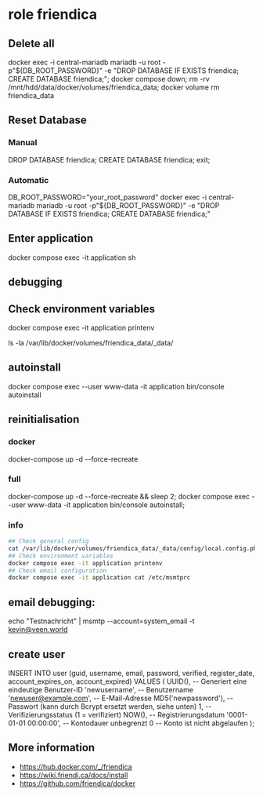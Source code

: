 # role friendica

## Delete all
docker exec -i central-mariadb mariadb -u root -p"${DB_ROOT_PASSWORD}" -e "DROP DATABASE IF EXISTS friendica; CREATE DATABASE friendica;"; docker compose down; rm -rv /mnt/hdd/data/docker/volumes/friendica_data; docker volume rm friendica_data

## Reset Database
### Manual
DROP DATABASE friendica;
CREATE DATABASE friendica;
exit;

### Automatic
DB_ROOT_PASSWORD="your_root_password"
docker exec -i central-mariadb mariadb -u root -p"${DB_ROOT_PASSWORD}" -e "DROP DATABASE IF EXISTS friendica; CREATE DATABASE friendica;"

## Enter application 

docker compose exec -it application sh


## debugging

## Check environment variables
docker compose exec -it application printenv

ls -la /var/lib/docker/volumes/friendica_data/_data/

## autoinstall
docker compose exec --user www-data -it application bin/console autoinstall

## reinitialisation

### docker
docker-compose up -d --force-recreate

### full
docker-compose up -d --force-recreate && sleep 2; docker compose exec --user www-data -it application bin/console autoinstall; 

### info
```bash 
## Check general config
cat /var/lib/docker/volumes/friendica_data/_data/config/local.config.php
## Check environment variables
docker compose exec -it application printenv
## Check email configuration
docker compose exec -it application cat /etc/msmtprc
```

## email debugging:
echo "Testnachricht" | msmtp --account=system_email -t kevin@veen.world

## create user
INSERT INTO user (guid, username, email, password, verified, register_date, account_expires_on, account_expired)
VALUES (
    UUID(), -- Generiert eine eindeutige Benutzer-ID
    'newusername', -- Benutzername
    'newuser@example.com', -- E-Mail-Adresse
    MD5('newpassword'), -- Passwort (kann durch Bcrypt ersetzt werden, siehe unten)
    1, -- Verifizierungsstatus (1 = verifiziert)
    NOW(), -- Registrierungsdatum
    '0001-01-01 00:00:00', -- Kontodauer unbegrenzt
    0 -- Konto ist nicht abgelaufen
);



## More information
- https://hub.docker.com/_/friendica
- https://wiki.friendi.ca/docs/install
- https://github.com/friendica/docker